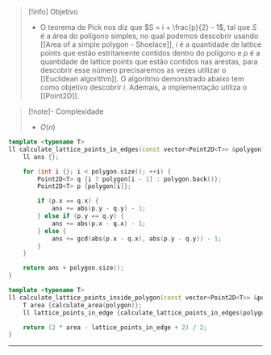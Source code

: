 > [!info] Objetivo
> - O teorema de Pick nos diz que $S = i + \frac{p}{2} - 1$, tal que $S$ é a área do polígono simples, no qual podemos descobrir usando [[Area of ​​a simple polygon - Shoelace]], $i$ é a quantidade de lattice points que estão estritamente contidos dentro do polígono e $p$ é a quantidade de lattice points que estão contidos nas arestas, para descobrir esse número precisaremos as vezes utilizar o [[Euclidean algorithm]]. O algoritmo demonstrado abaixo tem como objetivo descobrir $i$. Ademais, a implementação utiliza o [[Point2D]].

> [!note]- Complexidade
> - $O(n)$

```cpp
template <typename T>
ll calculate_lattice_points_in_edges(const vector<Point2D<T>> &polygon) {
    ll ans {};

    for (int i {}; i < polygon.size(); ++i) {
		Point2D<T> q {i ? polygon[i - 1] : polygon.back()};
		Point2D<T> p {polygon[i]};

        if (p.x == q.x) {
            ans += abs(p.y - q.y) - 1;
        } else if (p.y == q.y) {
            ans += abs(p.x - q.x) - 1;
        } else {
            ans += gcd(abs(p.x - q.x), abs(p.y - q.y)) - 1;
        }
    }

    return ans + polygon.size();
}

template <typename T>
ll calculate_lattice_points_inside_polygon(const vector<Point2D<T>> &polygon) {
    T area {calculate_area(polygon)};
    ll lattice_points_in_edge {calculate_lattice_points_in_edges(polygon)};

    return (2 * area - lattice_points_in_edge + 2) / 2; 
}
```

---